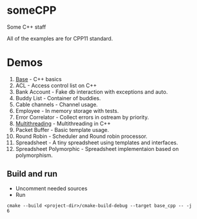 # someCPP
Some C++ staff

All of the examples are for CPP11 standard.

# Demos

1. [Base](base/README.md) - C++ basics
2. ACL - Access control list on C++
3. Bank Account - Fake db interaction with exceptions and auto.
4. Buddy List - Container of buddies.
5. Cable channels - Channel usage. 
6. Employee - In memory storage with tests.
7. Error Correlator - Collect errors in ostream by priority.
8. [Multithreading](multithread/README.md) - Multithreading in C++
9. Packet Buffer - Basic template usage.
10. Round Robin - Scheduler and Round robin processor.
11. Spreadsheet - A tiny spreadsheet using templates and interfaces.
12. Spreadsheet Polymorphic - Spreadsheet implementaion based on polymorphism.



## Build and run

- Uncomment needed sources
- Run
```
cmake --build <project-dir>/cmake-build-debug --target base_cpp -- -j 6
```